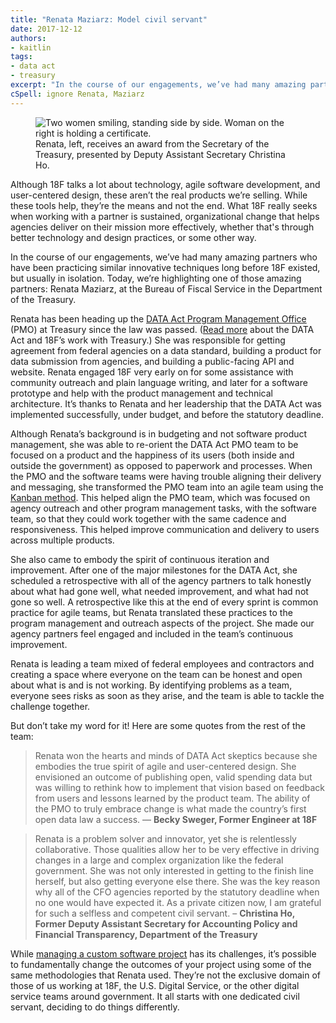 ```yaml
---
title: "Renata Maziarz: Model civil servant"
date: 2017-12-12
authors:
- kaitlin
tags:
- data act
- treasury
excerpt: "In the course of our engagements, we’ve had many amazing partners who have been practicing similar innovative techniques long before 18F existed, but usually in isolation. Today, we’re highlighting one of those amazing partners: Renata Maziarz, at the Bureau of Fiscal Service in the Department of the Treasury."
cSpell: ignore Renata, Maziarz
---
```

<figure>
	<img src="{{site.baseurl}}/assets/blog/data-act-implementation/renata.jpg" alt="Two women smiling, standing side by side. Woman on the right is holding a certificate.">
	<figcaption>Renata, left, receives an award from the Secretary of the Treasury, presented by Deputy Assistant Secretary Christina Ho.</figcaption>
</figure>
Although 18F talks a lot about technology, agile software development, and user-centered design, these aren’t the real products we’re selling. While these tools help, they’re the means and not the end. What 18F really seeks when working with a partner is sustained, organizational change that helps agencies deliver on their mission more effectively, whether that's through better technology and design practices, or some other way. 

In the course of our engagements, we’ve had many amazing partners who have been practicing similar innovative techniques long before 18F existed, but usually in isolation. Today, we’re highlighting one of those amazing partners: Renata Maziarz, at the Bureau of Fiscal Service in the Department of the Treasury.

Renata has been heading up the [DATA Act Program Management Office](https://fedspendingtransparency.github.io/) (PMO) at Treasury since the law was passed. ([Read more](https://18f.gsa.gov/2015/06/09/data-act-data-act-explainer/) about the DATA Act and 18F’s work with Treasury.) She was responsible for getting agreement from federal agencies on a data standard, building a product for data submission from agencies, and building a public-facing API and website. Renata engaged 18F very early on for some assistance with community outreach and plain language writing, and later for a software prototype and help with the product management and technical architecture. It’s thanks to Renata and her leadership that the DATA Act was implemented successfully, under budget, and before the statutory deadline.  

Although Renata’s background is in budgeting and not software product management, she was able to re-orient the DATA Act PMO team to be focused on a product and the happiness of its users (both inside and outside the government) as opposed to paperwork and processes.  When the PMO and the software teams were having trouble aligning their delivery and messaging, she transformed the PMO team into an agile team using the [Kanban method](https://en.wikipedia.org/wiki/Kanban_(development)). This helped align the PMO team, which was focused on agency outreach and other program management tasks, with the software team, so that they could work together with the same cadence and responsiveness. This helped improve communication and delivery to users across multiple products.

She also came to embody the spirit of continuous iteration and improvement. After one of the major milestones for the DATA Act, she scheduled a retrospective with all of the agency partners to talk honestly about what had gone well, what needed improvement, and what had not gone so well. A retrospective like this at the end of every sprint is common practice for agile teams, but Renata translated these practices to the program management and outreach aspects of the project. She made our agency partners feel engaged and included in the team’s continuous improvement. 

Renata is leading a team mixed of federal employees and contractors and creating a space where everyone on the team can be honest and open about what is and is not working. By identifying problems as a team, everyone sees risks as soon as they arise, and the team is able to tackle the challenge together. 

But don’t take my word for it! Here are some quotes from the rest of the team:

>Renata won the hearts and minds of DATA Act skeptics because she embodies the true spirit of agile and user-centered design. She envisioned an outcome of publishing open, valid spending data but was willing to rethink how to implement that vision based on feedback from users and lessons learned by the product team. The ability of the PMO to truly embrace change is what made the country’s first open data law a success.
— **Becky Sweger, Former Engineer at 18F**

>Renata is a problem solver and innovator, yet she is relentlessly collaborative. Those qualities allow her to be very effective in driving changes in a large and complex organization like the federal government. She was not only interested in getting to the finish line herself, but also getting everyone else there. She was the key reason why all of the CFO agencies reported by the statutory deadline when no one would have expected it. As a private citizen now, I am grateful for such a selfless and competent civil servant.
– **Christina Ho, Former Deputy Assistant Secretary for Accounting Policy and Financial Transparency, Department of the Treasury**

While [managing a custom software project](https://18f.gsa.gov/2017/09/20/managing-custom-software-development-in-government-when-youre-not-a-software-engineer/) has its challenges, it’s possible to fundamentally change the outcomes of your project using some of the same methodologies that Renata used. They’re not the exclusive domain of those of us working at 18F, the U.S. Digital Service, or the other digital service teams around government. It all starts with one dedicated civil servant, deciding to do things differently. 


